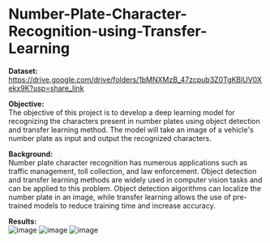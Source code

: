 # Number-Plate-Character-Recognition-using-Transfer-Learning

**Dataset:** https://drive.google.com/drive/folders/1bMNXMzB_47zcpub3Z0TgKBlUV0Xekx9K?usp=share_link

**Objective:**  
The objective of this project is to develop a deep learning model for recognizing the characters present in number plates using object detection and transfer learning method. The model will take an image of a vehicle's number plate as input and output the recognized characters.

**Background:**  
Number plate character recognition has numerous applications such as traffic management, toll collection, and law enforcement. Object detection and transfer learning methods are widely used in computer vision tasks and can be applied to this problem. Object detection algorithms can localize the number plate in an image, while transfer learning allows the use of pre-trained models to reduce training time and increase accuracy.

**Results:**   
![image](https://user-images.githubusercontent.com/97362031/236522873-45621800-fd0f-451c-b9d8-9e39bc42e7fa.png)
![image](https://user-images.githubusercontent.com/97362031/236522945-19c339f2-0b5f-4799-b8c5-814da1f807f4.png)
![image](https://user-images.githubusercontent.com/97362031/236522984-696fa85f-925f-4596-978e-7629ce60e1e2.png)

